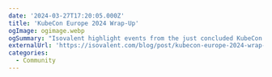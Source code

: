 ```yaml
---
date: '2024-03-27T17:20:05.000Z'
title: 'KubeCon Europe 2024 Wrap-Up'
ogImage: ogimage.webp
ogSummary: "Isovalent highlight events from the just concluded KubeCon Europe with a focus on Cilium's representation at the event"
externalUrl: 'https://isovalent.com/blog/post/kubecon-europe-2024-wrap-up/?utm_source=website-cilium&utm_medium=referral&utm_campaign=cilium-blog'
categories:
  - Community
---
```

